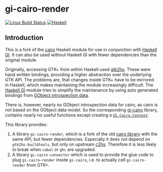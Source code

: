 # gi-cairo-render
[![Linux Build Status](https://img.shields.io/travis/cohomology/gi-cairo-render/master.svg?label=Linux%20build)](https://travis-ci.org/cohomology/gi-cairo-render) 
[![Haskell](https://img.shields.io/badge/language-haskell-blue.svg)](https://www.haskell.org)
 
## Introduction
This is a fork of the [cairo](https://github.com/gtk2hs/gtk2hs/tree/master/cairo) Haskell module for use in conjunction with 
[Haskell GI](https://github.com/haskell-gi/haskell-gi). It can also be used without Haskell GI with fewer dependencies than
the original module.

Originally, accessing GTK+ from within Haskell used [gtk2hs](https://github.com/gtk2hs/gtk2hs). These were hand written bindings, providing a higher abstraction over the underlying GTK API. The problems are, that changes inside GTK+ have to be mirrored in Haskell, which makes maintaining the module increasingly difficult. The [Haskell GI](https://github.com/haskell-gi/haskell-gi) module tries to simplify the maintanance by using auto generated bindings from [GObject introspection data](https://wiki.gnome.org/action/show/Projects/GObjectIntrospection?action=show&redirect=GObjectIntrospection). 

There is, however, nearly no GObject introspection data for cairo, as cairo is not based on the GObject data model. So the corresponding [gi-cairo](https://hackage.haskell.org/package/gi-cairo) library, contains nearly no useful functions except creating a [`GI.Cairo.Context`](https://hackage.haskell.org/package/gi-cairo-1.0.15/docs/GI-Cairo-Structs-Context.html).

This library provides:
1. A library `gi-cairo-render`, which is a fork of the old [cairo library](https://hackage.haskell.org/package/cairo)  with the same API, but fewer dependencies. Especially it does not depend on `gtk2hs-buildtools`, but only on upstream [c2hs](https://github.com/haskell/c2hs). Therefore it is less likely to break when `cabal` or `ghc` are upgraded.
2. A library `gi-cairo-connector` which is used to provide the glue code to plug `gi-cairo-render` inside `gi-cairo`, i.e. to actually _call_ `gi-cairo-render` from GTK+.

